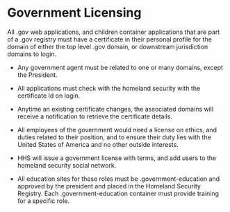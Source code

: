 # Government Licensing

All .gov web applications, and children container applications that are part of a .gov registry must have a certificate in their personal profile for the domain of either the top level .gov domain, or downstream jurisdiction domains to login.

- Any government agent must be related to one or many domains, except the President.

- All applications must check with the homeland security with the certificate Id on login.

- Anytime an existing certificate changes, the associated domains will receive a notification to retrieve the certificate details.

- All employees of the government would need a license on ethics, and duties related to their position, and to ensure their duty lies with the United States of America and no other outside interests.

- HHS will issue a government license with terms, and add users to the homeland security social network.

- All education sites for these roles must be .government-education and approved by the president and placed in the Homeland Security Registry. Each .government-education container must provide training for a specific role.
